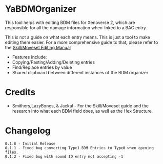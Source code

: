 # YaBDMOrganizer
This tool helps with editing BDM files for Xenoverse 2, which are responsible for all the damage information when linked to a BAC entry.

This is not a guide on what each entry means.  This is just a tool to make editing them easier.  For a more comprehensive guide to that, please refer to the [Skill/Moveset Editing Manual](https://docs.google.com/document/d/18gaAbNCeJyTgizz5IvvXzjWcH9K5Q1wvUHTeWnp8M-E/edit#heading=h.88v2nbsynbav)

* Features include:
* Copying/Pasting/Adding/Deleting entries
* Find/Replace entries by value
* Shared clipboard between different instances of the BDM organizer

# Credits
* Smithers,LazyBones, & Jackal - For the Skill/Moveset guide and the research into what each BDM field does, as well as the Hex Structure.

# Changelog
```
0.1.0 - Initial Release
0.1.1 - Fixed bug converting Type1 BDM Entries to Type0 when opening files.
0.1.2 - Fixed bug with sound ID entry not accepting -1
```
